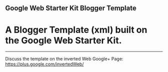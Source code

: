 Google Web Starter Kit Blogger Template
-----------------------
A Blogger Template (xml) built on the Google Web Starter Kit.
=======================
-----------------------
Discuss the template on the inverted Web Google+ Page: https://plus.google.com/invertedWeb/

